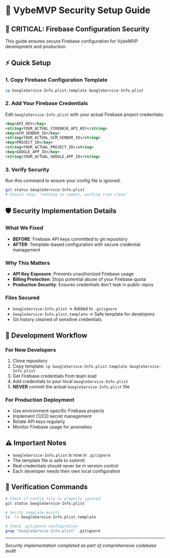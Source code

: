 # 🔐 VybeMVP Security Setup Guide

## 🚨 CRITICAL: Firebase Configuration Security

This guide ensures secure Firebase configuration for VybeMVP development and production.

## ⚡ Quick Setup

### 1. Copy Firebase Configuration Template
```bash
cp GoogleService-Info.plist.template GoogleService-Info.plist
```

### 2. Add Your Firebase Credentials
Edit `GoogleService-Info.plist` with your actual Firebase project credentials:

```xml
<key>API_KEY</key>
<string>YOUR_ACTUAL_FIREBASE_API_KEY</string>
<key>GCM_SENDER_ID</key>
<string>YOUR_ACTUAL_GCM_SENDER_ID</string>
<key>PROJECT_ID</key>
<string>YOUR_ACTUAL_PROJECT_ID</string>
<key>GOOGLE_APP_ID</key>
<string>YOUR_ACTUAL_GOOGLE_APP_ID</string>
```

### 3. Verify Security
Run this command to ensure your config file is ignored:
```bash
git status GoogleService-Info.plist
# Should show: "nothing to commit, working tree clean"
```

## 🛡️ Security Implementation Details

### What We Fixed
- **BEFORE**: Firebase API keys committed to git repository
- **AFTER**: Template-based configuration with secure credential management

### Why This Matters
- **API Key Exposure**: Prevents unauthorized Firebase usage
- **Billing Protection**: Stops potential abuse of your Firebase quota
- **Production Security**: Ensures credentials don't leak in public repos

### Files Secured
- `GoogleService-Info.plist` → Added to `.gitignore`
- `GoogleService-Info.plist.template` → Safe template for developers
- Git history cleaned of sensitive credentials

## 🔧 Development Workflow

### For New Developers
1. Clone repository
2. Copy template: `cp GoogleService-Info.plist.template GoogleService-Info.plist`
3. Get Firebase credentials from team lead
4. Add credentials to your local `GoogleService-Info.plist`
5. **NEVER** commit the actual `GoogleService-Info.plist` file

### For Production Deployment
- Use environment-specific Firebase projects
- Implement CI/CD secret management
- Rotate API keys regularly
- Monitor Firebase usage for anomalies

## ⚠️ Important Notes

- `GoogleService-Info.plist` is now in `.gitignore`
- The template file is safe to commit
- Real credentials should never be in version control
- Each developer needs their own local configuration

## 🚀 Verification Commands

```bash
# Check if config file is properly ignored
git status GoogleService-Info.plist

# Verify template exists
ls -la GoogleService-Info.plist.template

# Check .gitignore configuration
grep "GoogleService-Info.plist" .gitignore
```

---
*Security implementation completed as part of comprehensive codebase audit*
